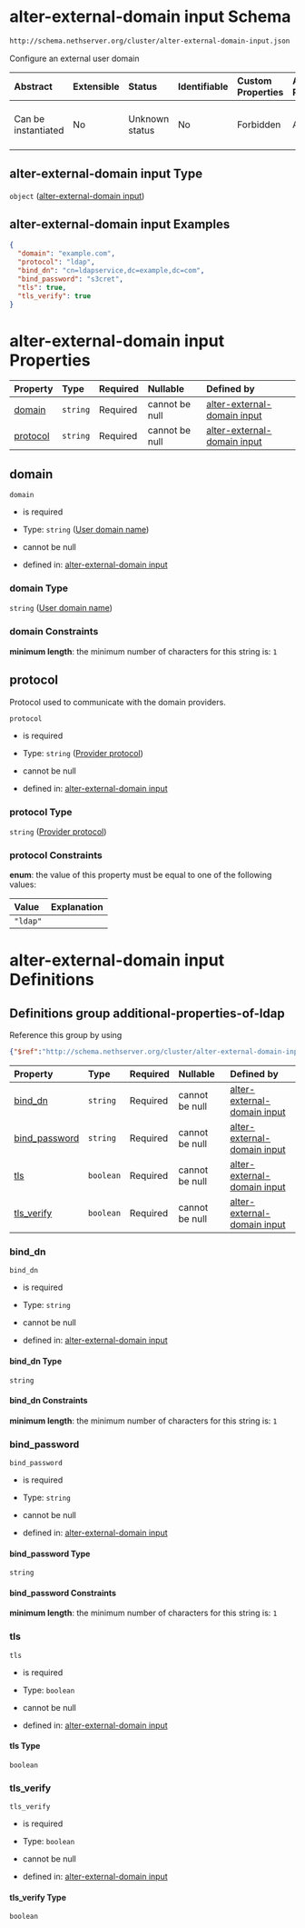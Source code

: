 # alter-external-domain input Schema

```txt
http://schema.nethserver.org/cluster/alter-external-domain-input.json
```

Configure an external user domain

| Abstract            | Extensible | Status         | Identifiable | Custom Properties | Additional Properties | Access Restrictions | Defined In                                                                                          |
| :------------------ | :--------- | :------------- | :----------- | :---------------- | :-------------------- | :------------------ | :-------------------------------------------------------------------------------------------------- |
| Can be instantiated | No         | Unknown status | No           | Forbidden         | Allowed               | none                | [alter-external-domain-input.json](cluster/alter-external-domain-input.json "open original schema") |

## alter-external-domain input Type

`object` ([alter-external-domain input](alter-external-domain-input.md))

## alter-external-domain input Examples

```json
{
  "domain": "example.com",
  "protocol": "ldap",
  "bind_dn": "cn=ldapservice,dc=example,dc=com",
  "bind_password": "s3cret",
  "tls": true,
  "tls_verify": true
}
```

# alter-external-domain input Properties

| Property              | Type     | Required | Nullable       | Defined by                                                                                                                                                                              |
| :-------------------- | :------- | :------- | :------------- | :-------------------------------------------------------------------------------------------------------------------------------------------------------------------------------------- |
| [domain](#domain)     | `string` | Required | cannot be null | [alter-external-domain input](alter-external-domain-input-properties-user-domain-name.md "http://schema.nethserver.org/cluster/alter-external-domain-input.json#/properties/domain")    |
| [protocol](#protocol) | `string` | Required | cannot be null | [alter-external-domain input](alter-external-domain-input-properties-provider-protocol.md "http://schema.nethserver.org/cluster/alter-external-domain-input.json#/properties/protocol") |

## domain



`domain`

* is required

* Type: `string` ([User domain name](alter-external-domain-input-properties-user-domain-name.md))

* cannot be null

* defined in: [alter-external-domain input](alter-external-domain-input-properties-user-domain-name.md "http://schema.nethserver.org/cluster/alter-external-domain-input.json#/properties/domain")

### domain Type

`string` ([User domain name](alter-external-domain-input-properties-user-domain-name.md))

### domain Constraints

**minimum length**: the minimum number of characters for this string is: `1`

## protocol

Protocol used to communicate with the domain providers.

`protocol`

* is required

* Type: `string` ([Provider protocol](alter-external-domain-input-properties-provider-protocol.md))

* cannot be null

* defined in: [alter-external-domain input](alter-external-domain-input-properties-provider-protocol.md "http://schema.nethserver.org/cluster/alter-external-domain-input.json#/properties/protocol")

### protocol Type

`string` ([Provider protocol](alter-external-domain-input-properties-provider-protocol.md))

### protocol Constraints

**enum**: the value of this property must be equal to one of the following values:

| Value    | Explanation |
| :------- | :---------- |
| `"ldap"` |             |

# alter-external-domain input Definitions

## Definitions group additional-properties-of-ldap

Reference this group by using

```json
{"$ref":"http://schema.nethserver.org/cluster/alter-external-domain-input.json#/$defs/additional-properties-of-ldap"}
```

| Property                         | Type      | Required | Nullable       | Defined by                                                                                                                                                                                                                                               |
| :------------------------------- | :-------- | :------- | :------------- | :------------------------------------------------------------------------------------------------------------------------------------------------------------------------------------------------------------------------------------------------------- |
| [bind\_dn](#bind_dn)             | `string`  | Required | cannot be null | [alter-external-domain input](alter-external-domain-input-defs-ldap-domain-properties-properties-bind_dn.md "http://schema.nethserver.org/cluster/alter-external-domain-input.json#/$defs/additional-properties-of-ldap/properties/bind_dn")             |
| [bind\_password](#bind_password) | `string`  | Required | cannot be null | [alter-external-domain input](alter-external-domain-input-defs-ldap-domain-properties-properties-bind_password.md "http://schema.nethserver.org/cluster/alter-external-domain-input.json#/$defs/additional-properties-of-ldap/properties/bind_password") |
| [tls](#tls)                      | `boolean` | Required | cannot be null | [alter-external-domain input](alter-external-domain-input-defs-ldap-domain-properties-properties-tls.md "http://schema.nethserver.org/cluster/alter-external-domain-input.json#/$defs/additional-properties-of-ldap/properties/tls")                     |
| [tls\_verify](#tls_verify)       | `boolean` | Required | cannot be null | [alter-external-domain input](alter-external-domain-input-defs-ldap-domain-properties-properties-tls_verify.md "http://schema.nethserver.org/cluster/alter-external-domain-input.json#/$defs/additional-properties-of-ldap/properties/tls_verify")       |

### bind\_dn



`bind_dn`

* is required

* Type: `string`

* cannot be null

* defined in: [alter-external-domain input](alter-external-domain-input-defs-ldap-domain-properties-properties-bind_dn.md "http://schema.nethserver.org/cluster/alter-external-domain-input.json#/$defs/additional-properties-of-ldap/properties/bind_dn")

#### bind\_dn Type

`string`

#### bind\_dn Constraints

**minimum length**: the minimum number of characters for this string is: `1`

### bind\_password



`bind_password`

* is required

* Type: `string`

* cannot be null

* defined in: [alter-external-domain input](alter-external-domain-input-defs-ldap-domain-properties-properties-bind_password.md "http://schema.nethserver.org/cluster/alter-external-domain-input.json#/$defs/additional-properties-of-ldap/properties/bind_password")

#### bind\_password Type

`string`

#### bind\_password Constraints

**minimum length**: the minimum number of characters for this string is: `1`

### tls



`tls`

* is required

* Type: `boolean`

* cannot be null

* defined in: [alter-external-domain input](alter-external-domain-input-defs-ldap-domain-properties-properties-tls.md "http://schema.nethserver.org/cluster/alter-external-domain-input.json#/$defs/additional-properties-of-ldap/properties/tls")

#### tls Type

`boolean`

### tls\_verify



`tls_verify`

* is required

* Type: `boolean`

* cannot be null

* defined in: [alter-external-domain input](alter-external-domain-input-defs-ldap-domain-properties-properties-tls_verify.md "http://schema.nethserver.org/cluster/alter-external-domain-input.json#/$defs/additional-properties-of-ldap/properties/tls_verify")

#### tls\_verify Type

`boolean`
